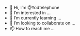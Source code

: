 - 👋 Hi, I’m @Yodtelephone
- 👀 I’m interested in ...
- 🌱 I’m currently learning ...
- 💞️ I’m looking to collaborate on ...
- 📫 How to reach me ...

<!---
Yodtelephone/Yodtelephone is a ✨ special ✨ repository because its `README.md` (this file) appears on your GitHub profile.
You can click the Preview link to take a look at your changes.
--->
